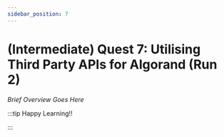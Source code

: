 ```yaml
---
sidebar_position: 7
---
```


# (Intermediate) Quest 7: Utilising Third Party APIs for Algorand (Run 2)

_Brief Overview Goes Here_

:::tip Happy Learning!!

<QuestButton text="Go To Quest" link="https://app.stackup.dev/quest_page/intermediate-quest-7-utilising-third-party-apis-for-algorand-re-run" />

:::
